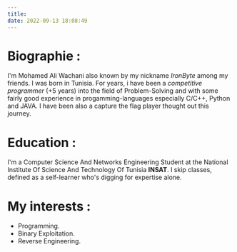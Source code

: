 ```yaml
---
title: 
date: 2022-09-13 18:08:49
---
```



# Biographie :
I'm Mohamed Ali Wachani also known by my nickname *IronByte* among my friends. I was born in Tunisia. For years, i have been a *competitive programmer* (+5 years) into the field of Problem-Solving and with some fairly good experience in progamming-languages especially C/C++, Python and JAVA. I have been also a capture the flag player thought out this journey.

# Education :
I'm a Computer Science And Networks Engineering Student at the National Institute Of Science And Technology Of Tunisia **INSAT**. I skip classes, defined as a self-learner who's digging for expertise alone.

# My interests : 
* Programming.
* Binary Exploitation.
* Reverse Engineering.


